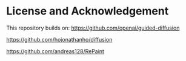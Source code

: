# License and Acknowledgement

This repository builds on:
https://github.com/openai/guided-diffusion

https://github.com/hojonathanho/diffusion

https://github.com/andreas128/RePaint
